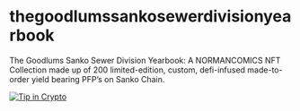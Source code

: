 # thegoodlumssankosewerdivisionyearbook
The Goodlums Sanko Sewer Division Yearbook: A NORMANCOMICS NFT Collection made up of 200 limited-edition, custom, defi-infused made-to-order yield bearing PFP’s on Sanko Chain.




[![Tip in Crypto](https://tip.md/badge.svg)](https://tip.md/normancomics.eth)
